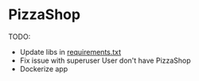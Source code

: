 # PizzaShop

TODO:
- Update libs in [requirements.txt](requirements.txt)
- Fix issue with superuser User don't have PizzaShop
- Dockerize app